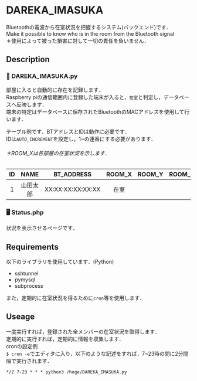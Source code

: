 # DAREKA_IMASUKA
Bluetoothの電波から在室状況を把握するシステム(バックエンド)です．<br>
Make it possible to know who is in the room from the Bluetooth signal<br>
＊使用によって被った損害に対して一切の責任を負いません．

## Description
### 📶 DAREKA_IMASUKA.py
部屋に入ると自動的に存在を記録します．<br>
Raspberry piの通信範囲内に登録した端末が入ると，`在室`と判定し，データベースへ反映します．<br>
端末の特定はデータベースに保存されたBluetoothのMACアドレスを使用して行います．

テーブル例です．BTアドレスとIDは動作に必要です．<br>
IDは`AUTO_INCREMENT`を設定し，1~の連番にする必要があります．
###### ＊ROOM_Xは各部屋の在室状況を示します．
|ID|NAME|BT_ADDRESS|ROOM_X|ROOM_Y|ROOM_Z|
|:---:|:---:|:---:|:---:|:---:|:---:|
|1|山田太郎|XX:XX:XX:XX:XX:XX|在室|  |  |

### 🖥️ Status.php
状況を表示させるページです．

## Requirements
以下のライブラリを使用しています．(Python)
* sshtunnel
* pymysql
* subprocess

また，定期的に在室状況を得るために`cron`等を使用します．

## Useage
一度実行すれば，登録された全メンバーの在室状況を取得します．<br>
定期的に実行すれば，定期的に情報を収集します．<br>
cronの設定例<br>
`$ cron -e`でエディタに入り，以下のような記述をすれば，7~23時の間に2分間隔で実行されます．
```
*/2 7-23 * * * python3 /hoge/DAREKA_IMASUKA.py
```
